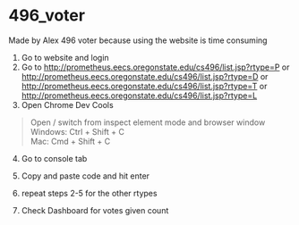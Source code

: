 # 496_voter
Made by Alex
496 voter because using the website is time consuming

1. Go to website and login
2. Go to http://prometheus.eecs.oregonstate.edu/cs496/list.jsp?rtype=P
 or http://prometheus.eecs.oregonstate.edu/cs496/list.jsp?rtype=D
 or http://prometheus.eecs.oregonstate.edu/cs496/list.jsp?rtype=T
 or http://prometheus.eecs.oregonstate.edu/cs496/list.jsp?rtype=L
3. Open Chrome Dev Cools
>
> Open / switch from inspect element mode and browser window  
> Windows: Ctrl + Shift + C  
> Mac: Cmd + Shift + C
4. Go to console tab
5. Copy and paste code and hit enter
6. repeat steps 2-5 for the other rtypes

7. Check Dashboard for votes given count

